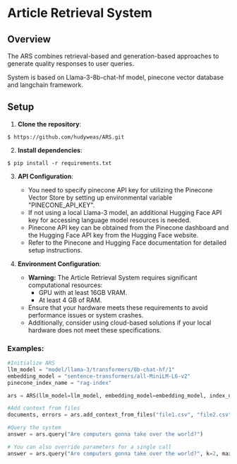 # Article Retrieval System

## Overview

The ARS combines retrieval-based and generation-based approaches to generate quality responses to user queries.

System is based on Llama-3-8b-chat-hf model, pinecone vector database and langchain framework.

## Setup

1. **Clone the repository**:

```console
$ https://github.com/hudyweas/ARS.git
```

2. **Install dependencies**:

```console
$ pip install -r requirements.txt
```

3. **API Configuration**:

    - You need to specify pinecone API key for utilizing the Pinecone Vector Store by setting up environmental variable "PINECONE_API_KEY".
    - If not using a local Llama-3 model, an additional Hugging Face API key for accessing language model resources is needed.
    - Pinecone API key can be obtained from the Pinecone dashboard and the Hugging Face API key from the Hugging Face website.
    - Refer to the Pinecone and Hugging Face documentation for detailed setup instructions.

4. **Environment Configuration**:
    - **Warning:** The Article Retrieval System requires significant computational resources:
        - GPU with at least 16GB VRAM.
        - At least 4 GB of RAM.
    - Ensure that your hardware meets these requirements to avoid performance issues or system crashes.
    - Additionally, consider using cloud-based solutions if your local hardware does not meet these specifications.

### Examples:

```python
#Initialize ARS
llm_model = "model/llama-3/transformers/8b-chat-hf/1"
embedding_model = "sentence-transformers/all-MiniLM-L6-v2"
pinecone_index_name = "rag-index"

ars = ARS(llm_model=llm_model, embedding_model=embedding_model, index_name=pinecone_index_name)

#Add context from files
documents, errors = ars.add_context_from_files("file1.csv", "file2.csv")

#Query the system
answer = ars.query("Are computers gonna take over the world?")

# You can also override parameters for a single call
answer = ars.query("Are computers gonna take over the world?", k=2, max_new_tokens=300, temperature=0.4, top_p=0.3)
```
